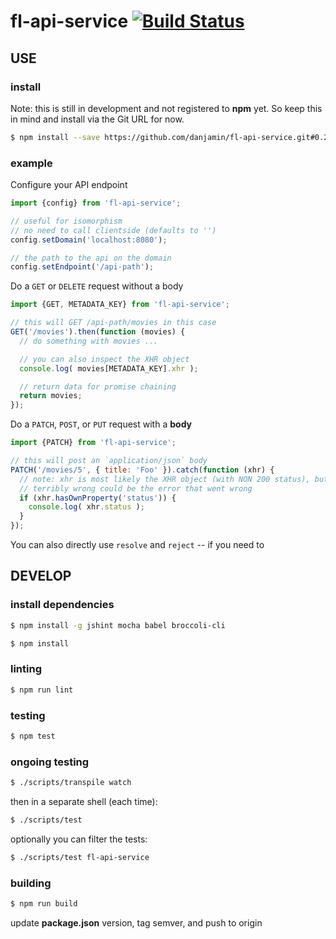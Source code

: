 # fl-api-service [![Build Status](https://travis-ci.org/danjamin/fl-api-service.svg)](https://travis-ci.org/danjamin/fl-api-service)

## USE

### install

Note: this is still in development and not registered to **npm** yet.
      So keep this in mind and install via the Git URL for now.

```sh
$ npm install --save https://github.com/danjamin/fl-api-service.git#0.2.0
```

### example

Configure your API endpoint

```js
import {config} from 'fl-api-service';

// useful for isomorphism
// no need to call clientside (defaults to '')
config.setDomain('localhost:8080');

// the path to the api on the domain
config.setEndpoint('/api-path');
```

Do a `GET` or `DELETE` request without a body

```js
import {GET, METADATA_KEY} from 'fl-api-service';

// this will GET /api-path/movies in this case
GET('/movies').then(function (movies) {
  // do something with movies ...

  // you can also inspect the XHR object
  console.log( movies[METADATA_KEY].xhr );

  // return data for promise chaining
  return movies;
});
```

Do a `PATCH`, `POST`, or `PUT` request with a **body**

```js
import {PATCH} from 'fl-api-service';

// this will post an `application/json` body
PATCH('/movies/5', { title: 'Foo' }).catch(function (xhr) {
  // note: xhr is most likely the XHR object (with NON 200 status), but if something went
  // terribly wrong could be the error that went wrong
  if (xhr.hasOwnProperty('status')) {
    console.log( xhr.status );
  }
});
```

You can also directly use `resolve` and `reject` -- if you need to

## DEVELOP

### install dependencies

```sh
$ npm install -g jshint mocha babel broccoli-cli
```

```sh
$ npm install
```

### linting

```sh
$ npm run lint
```

### testing

```sh
$ npm test
```

### ongoing testing

```sh
$ ./scripts/transpile watch
```

then in a separate shell (each time):

```sh
$ ./scripts/test
```

optionally you can filter the tests:

```sh
$ ./scripts/test fl-api-service
```

### building

```sh
$ npm run build
```

update **package.json** version, tag semver, and push to origin

